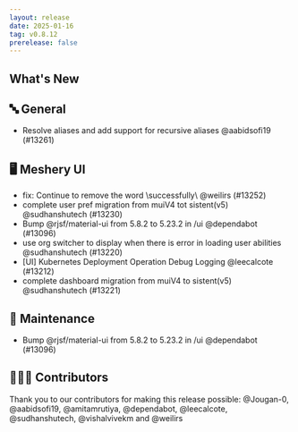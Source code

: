 ```yaml
---
layout: release
date: 2025-01-16
tag: v0.8.12
prerelease: false
---
```


## What's New
## 🔤 General
- Resolve aliases and add support for recursive aliases @aabidsofi19 (#13261)

## 🖥 Meshery UI

- fix: Continue to remove the word \successfully\ @weilirs (#13252)
- complete user pref migration from muiV4 tot sistent(v5) @sudhanshutech (#13230)
- Bump @rjsf/material-ui from 5.8.2 to 5.23.2 in /ui @dependabot (#13096)
- use org switcher to display when there is error in loading user abilities @sudhanshutech (#13220)
- \[UI\] Kubernetes Deployment Operation Debug Logging @leecalcote (#13212)
- complete dashboard migration from muiV4 to sistent(v5) @sudhanshutech (#13221)

## 🧰 Maintenance

- Bump @rjsf/material-ui from 5.8.2 to 5.23.2 in /ui @dependabot (#13096)

## 👨🏽‍💻 Contributors

Thank you to our contributors for making this release possible:
@Jougan-0, @aabidsofi19, @amitamrutiya, @dependabot, @leecalcote, @sudhanshutech, @vishalvivekm and @weilirs

